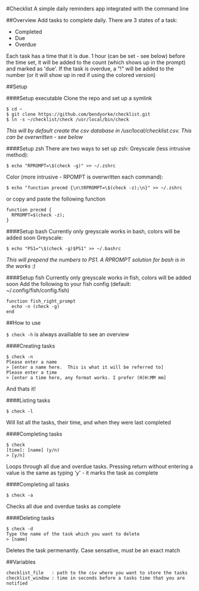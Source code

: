 #Checklist
A simple daily reminders app integrated with the command line

##Overview
Add tasks to complete daily.  There are 3 states of a task:
 - Completed
 - Due
 - Overdue

Each task has a time that it is due.  1 hour (can be set - see below) before the time set, it will be added to the count (which shows up in the prompt) and marked as 'due'.  If the task is overdue, a "!" will be added to the number (or it will show up in red if using the colored version)

##Setup

####Setup executable
Clone the repo and set up a symlink
```
$ cd ~
$ git clone https://github.com/bendyorke/checklist.git
$ ln -s ~/checklist/check /usr/local/bin/check
```
*This will by default create the csv database in /usr/local/checklist.csv.  This can be overwritten - see below*

####Setup zsh
There are two ways to set up zsh:
Greyscale (less intrusive method):
```
$ echo "RPROMPT=\$(check -g)" >> ~/.zshrc
```

Color (more intrusive - RPOMPT is overwritten each command):
```
$ echo "function precmd {\n\tRPROMPT=\$(check -z);\n}" >> ~/.zshrc
```
or copy and paste the following function
```
function precmd {
  RPROMPT=$(check -z);
}
```

####Setup bash
Currently only greyscale works in bash, colors will be added soon
Greyscale:
```
$ echo "PS1="\$(check -g)$PS1" >> ~/.bashrc
```
*This will prepend the numbers to PS1.  A RPROMPT solution for bash is in the works :)*

####Setup fish
Currently only greyscale works in fish, colors will be added soon
Add the following to your fish config (default: ~/.config/fish/config.fish)
```
function fish_right_prompt
  echo -n (check -g)
end
```

##How to use

`$ check -h` is always availiable to see an overview

####Creating tasks
```
$ check -n
Please enter a name
> [enter a name here.  This is what it will be referred to]
Please enter a time
> [enter a time here, any format works. I prefer (H)H:MM mm]
```
And thats it!

####Listing tasks
```
$ check -l
```
Will list all the tasks, their time, and when they were last completed

####Completing tasks
```
$ check
[time]: [name] (y/n)
> [y/n]
```
Loops through all due and overdue tasks.  Pressing return without entering a value is the same as typing 'y' - it marks the task as complete

####Completing all tasks
```
$ check -a
```
Checks all due and overdue tasks as complete

####Deleting tasks
```
$ check -d
Type the name of the task which you want to delete
> [name]
```
Deletes the task permenantly.  Case sensative, must be an exact match

##Variables
```
checklist_file   : path to the csv where you want to store the tasks
checklist_window : time in seconds before a tasks time that you are notified
```
